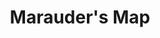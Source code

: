 ---
layout: project
order: 9
title: Marauder's Map
desc: A Riddikulusly difficult Harry Potter quiz for Alexa and Google Home.
type: Projects
language: Alexa Skills Kit
main_image_url: "/assets/images/projects/marauders-map.png"
link: "https://maraudersmap.oliviachang.me"
goto_text: "Go to website"
---